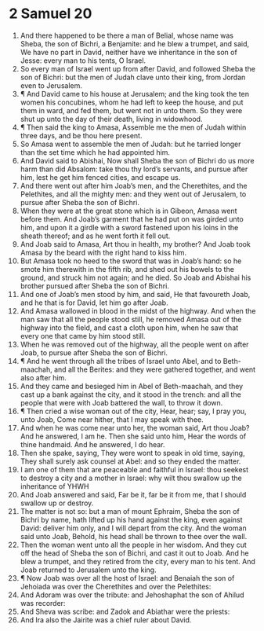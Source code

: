 ﻿# 2 Samuel 20
1. And there happened to be there a man of Belial, whose name was Sheba, the son of Bichri, a Benjamite: and he blew a trumpet, and said, We have no part in David, neither have we inheritance in the son of Jesse: every man to his tents, O Israel. 
2. So every man of Israel went up from after David, and followed Sheba the son of Bichri: but the men of Judah clave unto their king, from Jordan even to Jerusalem. 
3. ¶ And David came to his house at Jerusalem; and the king took the ten women his concubines, whom he had left to keep the house, and put them in ward, and fed them, but went not in unto them. So they were shut up unto the day of their death, living in widowhood. 
4. ¶ Then said the king to Amasa, Assemble me the men of Judah within three days, and be thou here present. 
5. So Amasa went to assemble the men of Judah: but he tarried longer than the set time which he had appointed him. 
6. And David said to Abishai, Now shall Sheba the son of Bichri do us more harm than did Absalom: take thou thy lord’s servants, and pursue after him, lest he get him fenced cities, and escape us. 
7. And there went out after him Joab’s men, and the Cherethites, and the Pelethites, and all the mighty men: and they went out of Jerusalem, to pursue after Sheba the son of Bichri. 
8. When they were at the great stone which is in Gibeon, Amasa went before them. And Joab’s garment that he had put on was girded unto him, and upon it a girdle with a sword fastened upon his loins in the sheath thereof; and as he went forth it fell out. 
9. And Joab said to Amasa, Art thou in health, my brother? And Joab took Amasa by the beard with the right hand to kiss him. 
10. But Amasa took no heed to the sword that was in Joab’s hand: so he smote him therewith in the fifth rib, and shed out his bowels to the ground, and struck him not again; and he died. So Joab and Abishai his brother pursued after Sheba the son of Bichri. 
11. And one of Joab’s men stood by him, and said, He that favoureth Joab, and he that is for David, let him go after Joab. 
12. And Amasa wallowed in blood in the midst of the highway. And when the man saw that all the people stood still, he removed Amasa out of the highway into the field, and cast a cloth upon him, when he saw that every one that came by him stood still. 
13. When he was removed out of the highway, all the people went on after Joab, to pursue after Sheba the son of Bichri. 
14. ¶ And he went through all the tribes of Israel unto Abel, and to Beth-maachah, and all the Berites: and they were gathered together, and went also after him. 
15. And they came and besieged him in Abel of Beth-maachah, and they cast up a bank against the city, and it stood in the trench: and all the people that were with Joab battered the wall, to throw it down. 
16. ¶ Then cried a wise woman out of the city, Hear, hear; say, I pray you, unto Joab, Come near hither, that I may speak with thee. 
17. And when he was come near unto her, the woman said, Art thou Joab? And he answered, I am he. Then she said unto him, Hear the words of thine handmaid. And he answered, I do hear. 
18. Then she spake, saying, They were wont to speak in old time, saying, They shall surely ask counsel at Abel: and so they ended the matter. 
19. I am one of them that are peaceable and faithful in Israel: thou seekest to destroy a city and a mother in Israel: why wilt thou swallow up the inheritance of YHWH
20. And Joab answered and said, Far be it, far be it from me, that I should swallow up or destroy. 
21. The matter is not so: but a man of mount Ephraim, Sheba the son of Bichri by name, hath lifted up his hand against the king, even against David: deliver him only, and I will depart from the city. And the woman said unto Joab, Behold, his head shall be thrown to thee over the wall. 
22. Then the woman went unto all the people in her wisdom. And they cut off the head of Sheba the son of Bichri, and cast it out to Joab. And he blew a trumpet, and they retired from the city, every man to his tent. And Joab returned to Jerusalem unto the king. 
23. ¶ Now Joab was over all the host of Israel: and Benaiah the son of Jehoiada was over the Cherethites and over the Pelethites: 
24. And Adoram was over the tribute: and Jehoshaphat the son of Ahilud was recorder: 
25. And Sheva was scribe: and Zadok and Abiathar were the priests: 
26. And Ira also the Jairite was a chief ruler about David. 
